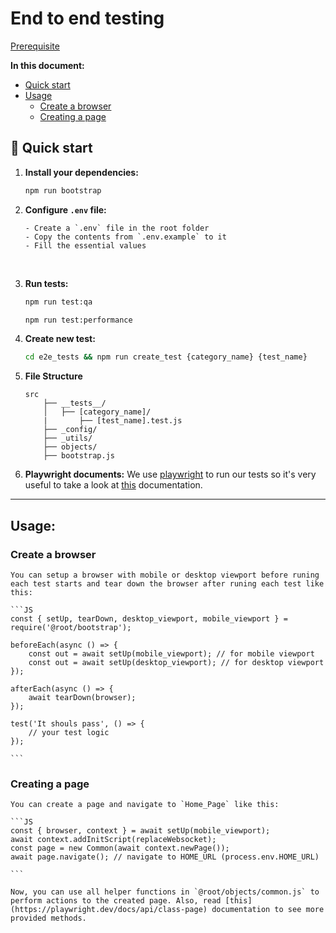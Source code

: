 # End to end testing

[Prerequisite](https://img.shields.io/badge/node-%3E%3D14.15.4-blue.svg)

**In this document:**

-   [Quick start](#quick-start)
-   [Usage](#usage)
    -   [Create a browser](#create-a-browser)
    -   [Creating a page](#creating-a-page)

## 🚀 Quick start

1.  **Install your dependencies:**

    ```sh
    npm run bootstrap
    ```

2.  **Configure `.env` file:**

        - Create a `.env` file in the root folder
        - Copy the contents from `.env.example` to it
        - Fill the essential values

    <br/>

3.  **Run tests:**

    ```sh
    npm run test:qa
    ```

    ```sh
    npm run test:performance
    ```

4.  **Create new test:**

    ```sh
    cd e2e_tests && npm run create_test {category_name} {test_name}
    ```

5.  **File Structure**

    ```
    src
        ├── __tests__/
        │   ├── [category_name]/
        |       ├── [test_name].test.js
        ├── _config/
        ├── _utils/
        ├── objects/
        ├── bootstrap.js
    ```

6.  **Playwright documents:**
    We use [playwright](https://playwright.dev/) to run our tests so it's very useful to take a look at [this](https://playwright.dev/docs/intro) documentation.

---

## Usage:

### Create a browser

    You can setup a browser with mobile or desktop viewport before runing each test starts and tear down the browser after runing each test like this:

    ```JS
    const { setUp, tearDown, desktop_viewport, mobile_viewport } = require('@root/bootstrap');

    beforeEach(async () => {
        const out = await setUp(mobile_viewport); // for mobile viewport
        const out = await setUp(desktop_viewport); // for desktop viewport
    });

    afterEach(async () => {
        await tearDown(browser);
    });

    test('It shouls pass', () => {
        // your test logic
    });

    ```

### Creating a page

    You can create a page and navigate to `Home_Page` like this:

    ```JS
    const { browser, context } = await setUp(mobile_viewport);
    await context.addInitScript(replaceWebsocket);
    const page = new Common(await context.newPage());
    await page.navigate(); // navigate to HOME_URL (process.env.HOME_URL)

    ```

    Now, you can use all helper functions in `@root/objects/common.js` to perform actions to the created page. Also, read [this](https://playwright.dev/docs/api/class-page) documentation to see more provided methods.

